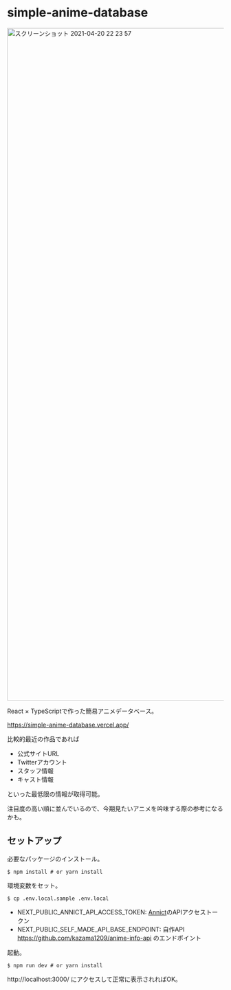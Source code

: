 # simple-anime-database

<img width="1565" alt="スクリーンショット 2021-04-20 22 23 57" src="https://user-images.githubusercontent.com/51913879/115406302-0029d600-a22a-11eb-890f-9dbfb29e2788.png">

React × TypeScriptで作った簡易アニメデータベース。

https://simple-anime-database.vercel.app/

比較的最近の作品であれば

- 公式サイトURL
- Twitterアカウント
- スタッフ情報
- キャスト情報

といった最低限の情報が取得可能。

注目度の高い順に並んでいるので、今期見たいアニメを吟味する際の参考になるかも。

## セットアップ

必要なパッケージのインストール。

```
$ npm install # or yarn install
```

環境変数をセット。

```
$ cp .env.local.sample .env.local
```

- NEXT_PUBLIC_ANNICT_API_ACCESS_TOKEN: [Annict](https://developers.annict.jp/)のAPIアクセストークン
- NEXT_PUBLIC_SELF_MADE_API_BASE_ENDPOINT: 自作API https://github.com/kazama1209/anime-info-api のエンドポイント

起動。

```
$ npm run dev # or yarn install
```

http://localhost:3000/ にアクセスして正常に表示されればOK。
